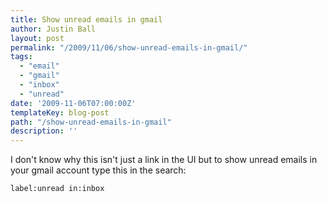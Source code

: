 ```yaml
---
title: Show unread emails in gmail
author: Justin Ball
layout: post
permalink: "/2009/11/06/show-unread-emails-in-gmail/"
tags:
  - "email"
  - "gmail"
  - "inbox"
  - "unread"
date: '2009-11-06T07:00:00Z'
templateKey: blog-post
path: "/show-unread-emails-in-gmail"
description: ''
---
```


I don't know why this isn't just a link in the UI but to show unread emails in your gmail account type this in the search:

    label:unread in:inbox
